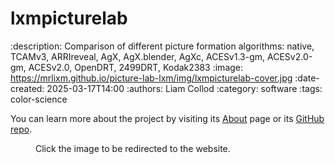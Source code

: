 # lxmpicturelab

:description: Comparison of different picture formation algorithms:
    native, TCAMv3, ARRIreveal, AgX, AgX.blender, AgXc, ACESv1.3-gm, ACESv2.0-gm, ACESv2.0, OpenDRT, 2499DRT, Kodak2383
:image: https://mrlixm.github.io/picture-lab-lxm/img/lxmpicturelab-cover.jpg
:date-created: 2025-03-17T14:00
:authors: Liam Collod
:category: software
:tags: color-science

You can learn more about the project by visiting its
[About](https://mrlixm.github.io/picture-lab-lxm/about) page or its
[GitHub repo](https://github.com/MrLixm/picture-lab-lxm).

<figure class="align-center">
    <a href="https://mrlixm.github.io/picture-lab-lxm" target="_blank">
        <img src="https://mrlixm.github.io/picture-lab-lxm/img/lxmpicturelab-cover.jpg" alt="">
    </a>
    <figcaption>Click the image to be redirected to the website.</figcaption>
</figure>